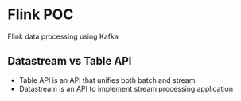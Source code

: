 # Flink POC
Flink data processing using Kafka

## Datastream vs Table API
- Table API is an API that unifies both batch and stream
- Datastream is an API to implement stream processing application
